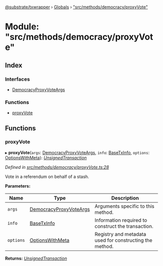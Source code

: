 [@substrate/txwrapper](../README.md) › [Globals](../globals.md) › ["src/methods/democracy/proxyVote"](_src_methods_democracy_proxyvote_.md)

# Module: "src/methods/democracy/proxyVote"

## Index

### Interfaces

* [DemocracyProxyVoteArgs](../interfaces/_src_methods_democracy_proxyvote_.democracyproxyvoteargs.md)

### Functions

* [proxyVote](_src_methods_democracy_proxyvote_.md#proxyvote)

## Functions

###  proxyVote

▸ **proxyVote**(`args`: [DemocracyProxyVoteArgs](../interfaces/_src_methods_democracy_proxyvote_.democracyproxyvoteargs.md), `info`: [BaseTxInfo](../interfaces/_src_util_types_.basetxinfo.md), `options`: [OptionsWithMeta](../interfaces/_src_util_types_.optionswithmeta.md)): *[UnsignedTransaction](../interfaces/_src_util_types_.unsignedtransaction.md)*

*Defined in [src/methods/democracy/proxyVote.ts:28](https://github.com/paritytech/txwrapper/blob/8c6ea2d/src/methods/democracy/proxyVote.ts#L28)*

Vote in a referendum on behalf of a stash.

**Parameters:**

Name | Type | Description |
------ | ------ | ------ |
`args` | [DemocracyProxyVoteArgs](../interfaces/_src_methods_democracy_proxyvote_.democracyproxyvoteargs.md) | Arguments specific to this method. |
`info` | [BaseTxInfo](../interfaces/_src_util_types_.basetxinfo.md) | Information required to construct the transaction. |
`options` | [OptionsWithMeta](../interfaces/_src_util_types_.optionswithmeta.md) | Registry and metadata used for constructing the method.  |

**Returns:** *[UnsignedTransaction](../interfaces/_src_util_types_.unsignedtransaction.md)*
